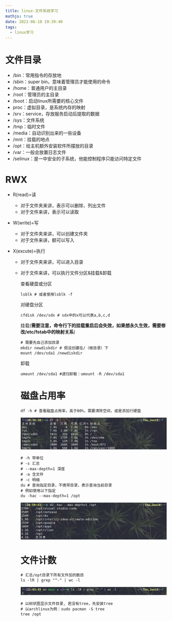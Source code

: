 ```yaml
---
title: linux-文件系统学习
mathjs: true
date: 2021-06-10 19:39:40
tags:
  - linux学习
---
```


# 文件目录

- /bin：常用指令的存放地
- /sbin：super bin，意味着管理员才能使用的命令
- /home：普通用户的主目录
- /root：管理员的主目录
- /boot：启动linux所需要的核心文件
- proc：虚拟目录，是系统内存的映射
- /srv：service，存放服务启动后提取的数据
- /sys：文件系统
- /tmp：临时文件
- /media：自动识别出来的一些设备
- /mnt：挂载的地点
- /opt：给主机额外安装软件所摆放的目录
- /var：一般会放置日志文件
- /selinux：是一中安全的子系统，他能控制程序只能访问特定文件

# RWX

- R(read)=读

  - 对于文件夹来讲，表示可以删除、列出文件
  - 对于文件来讲，表示可以读取

- W(write)=写

  - 对于文件夹来讲，可以创建文件夹
  - 对于文件来讲，额可以写入

- X(excute)=执行

  - 对于文件夹来讲，可以进入目录

  - 对于文件来讲，可以执行文件分区&挂载&卸载

    查看硬盘或分区

    ```shell
    lsblk # 或者使用lsblk -f
    ```

    对硬盘分区

    ```shell
    cfdisk /dev/sdx # sdx中的x可以代表a,b,c,d
    ```

    挂载(**需要注意，命令行下的挂载重启后会失效，如果想永久生效，需要修改/etc/fstab中的映射关系**)

    ```shell
    # 需要先自己添加目录
    mkdir newdiskdir # 假设创建在/（根目录）下
    mount /dev/sda1 /newdiskdir
    ```

    卸载

    ```shell
    umount /dev/sda1 #递归卸载：umount -R /dev/sda1
    ```

    # 磁盘占用率

    ```shell
    df -h # 查看磁盘占用率，高于80%，需要清除空间，或是添加行硬盘
    ```

    ![df-h](linux-learn-filesystem/df-h.png)

    ```shell
    # -h 带单位
    # -s 汇总
    # --max-depth=1 深度
    # -a 含文件
    # -c 明细
    du # 查询指定目录，不携带目录，表示查询当前目录
    # 例如使用以下指定
    du -hac --max-depth=1 /opt
    ```

    ![du-hac--max-depth=1opt](linux-learn-filesystem/du-hac-maxdeep.png)

    # 文件计数

    ```shell
    # 汇总/opt目录下所有文件加的数目
    ls -lR | grep "^-" | wc -l
    ```

    ![lslRgrepwcl](linux-learn-filesystem/lslRgrepwcl.png)

    ```shell
    # 以树状图显示文件目录, 若没有tree，先安装tree
    # 以archlinux为例：sudo pacman -S tree
    tree /opt
    ```

